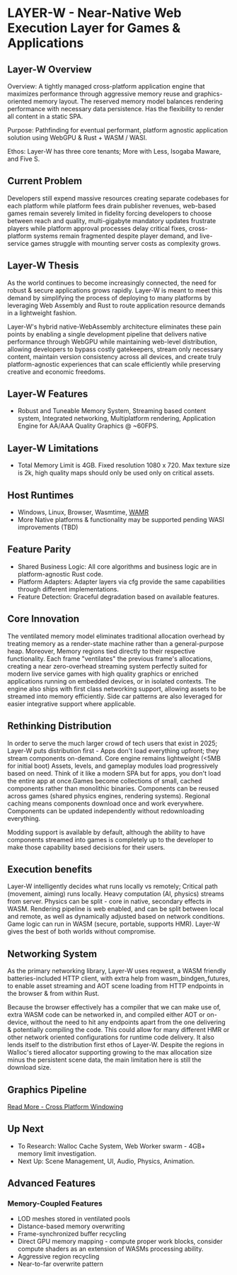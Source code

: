 # LAYER-W - Near-Native Web Execution Layer for Games & Applications

## Layer-W Overview

Overview: A tightly managed cross-platform application engine that maximizes performance through aggressive memory reuse and graphics-oriented memory layout. The reserved memory model balances rendering performance with necessary data persistence. Has the flexibility to render all content in a static SPA.

Purpose: Pathfinding for eventual performant, platform agnostic application solution using WebGPU & Rust + WASM / WASI.

Ethos: Layer-W has three core tenants; More with Less, Isogaba Maware, and Five S.

## Current Problem

Developers still expend massive resources creating separate codebases for each platform while platform fees drain publisher revenues, web-based games remain severely limited in fidelity forcing developers to choose between reach and quality, multi-gigabyte mandatory updates frustrate players while platform approval processes delay critical fixes, cross-platform systems remain fragmented despite player demand, and live-service games struggle with mounting server costs as complexity grows.

## Layer-W Thesis

As the world continues to become increasingly connected, the need for robust & secure applications grows rapidly. Layer-W is meant to meet this demand by simplifying the process of deploying to many platforms by leveraging Web Assembly and Rust to route application resource demands in a lightweight fashion.

Layer-W's hybrid native-WebAssembly architecture eliminates these pain points by enabling a single development pipeline that delivers native performance through WebGPU while maintaining web-level distribution, allowing developers to bypass costly gatekeepers, stream only necessary content, maintain version consistency across all devices, and create truly platform-agnostic experiences that can scale efficiently while preserving creative and economic freedoms.

## Layer-W Features

- Robust and Tuneable Memory System, Streaming based content system, Integrated networking, Multiplatform rendering, Application Engine for AA/AAA Quality Graphics @ ~60FPS.

## Layer-W Limitations

- Total Memory Limit is 4GB. Fixed resolution 1080 x 720. Max texture size is 2k, high quality maps should only be used only on critical assets.

## Host Runtimes

- Windows, Linux, Browser, Wasmtime, [WAMR](https://github.com/bytecodealliance/wasm-micro-runtime/tree/main)
- More Native platforms & functionality may be supported pending WASI improvements (TBD)

## Feature Parity

- Shared Business Logic: All core algorithms and business logic are in platform-agnostic Rust code.
- Platform Adapters: Adapter layers via cfg provide the same capabilities through different implementations.
- Feature Detection: Graceful degradation based on available features.

## Core Innovation

The ventilated memory model eliminates traditional allocation overhead by treating memory as a render-state machine rather than a general-purpose heap. Moreover, Memory regions tied directly to their respective functionality. Each frame "ventilates" the previous frame's allocations, creating a near zero-overhead streaming system perfectly suited for modern live service games with high quality graphics or enriched applications running on embedded devices, or in isolated contexts. The engine also ships with first class networking support, allowing assets to be streamed into memory efficiently. Side car patterns are also leveraged for easier integrative support where applicable.

## Rethinking Distribution

In order to serve the much larger crowd of tech users that exist in 2025; Layer-W puts distribution first - Apps don't load everything upfront; they stream components on-demand. Core engine remains lightweight (<5MB for initial boot) Assets, levels, and gameplay modules load progressively based on need. Think of it like a modern SPA but for apps, you don't load the entire app at once.Games become collections of small, cached components rather than monolithic binaries. Components can be reused across games (shared physics engines, rendering systems). Regional caching means components download once and work everywhere. Components can be updated independently without redownloading everything.

Modding support is available by default, although the ability to have components streamed into games is completely up to the developer to make those capability based decisions for their users.

## Execution benefits

Layer-W intelligently decides what runs locally vs remotely; Critical path (movement, aiming) runs locally. Heavy computation (AI, physics) streams from server. Physics can be split - core in native, secondary effects in WASM. Rendering pipeline is web enabled, and can be split between local and remote, as well as dynamically adjusted based on network conditions. Game logic can run in WASM (secure, portable, supports HMR). Layer-W gives the best of both worlds without compromise.

## Networking System

As the primary networking library, Layer-W uses reqwest, a WASM friendly batteries-included HTTP client, with extra help from wasm_bindgen_futures, to enable asset streaming and AOT scene loading from HTTP endpoints in the browser & from within Rust.

Because the browser effectively has a compiler that we can make use of, extra WASM code can be networked in, and compiled either AOT or on-device, without the need to hit any endpoints apart from the one delivering & potentially compiling the code. This could allow for many different HMR or other network oriented configurations for runtime code delivery. It also lends itself to the distribution first ethos of Layer-W. Despite the regions in Walloc's tiered allocator supporting growing to the max allocation size minus the persistent scene data, the main limitation here is still the download size.

## Graphics Pipeline

[Read More - Cross Platform Windowing](/engine/wwindow/README.md)

## Up Next

- To Research: Walloc Cache System, Web Worker swarm - 4GB+ memory limit investigation.
- Next Up: Scene Management, UI, Audio, Physics, Animation.

## Advanced Features

### Memory-Coupled Features

- LOD meshes stored in ventilated pools
- Distance-based memory overwriting
- Frame-synchronized buffer recycling
- Direct GPU memory mapping - compute proper work blocks, consider compute shaders as an extension of WASMs processing ability.
- Aggressive region recycling
- Near-to-far overwrite pattern
